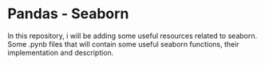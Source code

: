 # Pandas - Seaborn
In this repository, i will be adding some useful resources related to seaborn. Some .pynb files that will contain some useful seaborn functions, their implementation and description.
